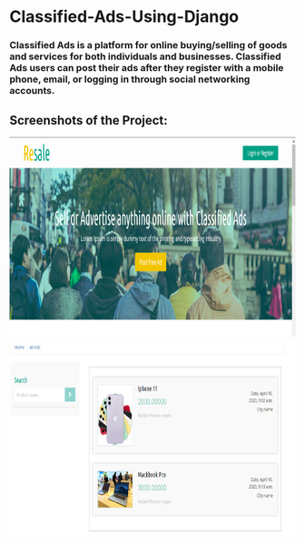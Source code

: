 # Classified-Ads-Using-Django
### Classified Ads is a platform for online buying/selling of goods and services for both individuals and businesses. Classified Ads users can post their ads after they register with a mobile phone, email, or logging in through social networking accounts.

## Screenshots of the Project:
<p align="center">
  <img width="760" height="350" src="screenshots/ClassifiedAds.png">
  <img width="760" height="350" src="screenshots/ClassifiedAds2.png">
</p>

<!--
<img src="screenshots/ClassifiedAds.png" width="750" height="350" align="right">
![](screenshots/ClassifiedAds.png)
-->
